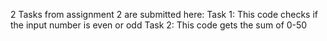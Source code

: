 2 Tasks from assignment 2 are submitted here:
Task 1: This code checks if the input number is even or odd
Task 2: This code gets the sum of 0-50
